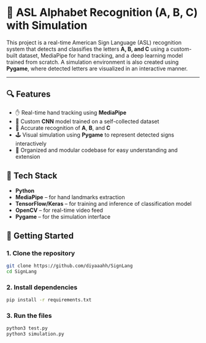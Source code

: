 # 🧠 ASL Alphabet Recognition (A, B, C) with Simulation

This project is a real-time American Sign Language (ASL) recognition system that detects and classifies the letters **A, B, and C** using a custom-built dataset, MediaPipe for hand tracking, and a deep learning model trained from scratch. A simulation environment is also created using **Pygame**, where detected letters are visualized in an interactive manner.

---

## 🔍 Features

- ✋ Real-time hand tracking using **MediaPipe**
- 🧠 Custom **CNN** model trained on a self-collected dataset
- 🧪 Accurate recognition of **A**, **B**, and **C**
- 🕹️ Visual simulation using **Pygame** to represent detected signs interactively
- 📂 Organized and modular codebase for easy understanding and extension

## 🧰 Tech Stack

- **Python**
- **MediaPipe** – for hand landmarks extraction
- **TensorFlow/Keras** – for training and inference of classification model
- **OpenCV** – for real-time video feed
- **Pygame** – for the simulation interface

## 🚀 Getting Started

### 1. Clone the repository

```bash
git clone https://github.com/diyaaahh/SignLang
cd SignLang
```

### 2. Install dependencies

```bash
pip install -r requirements.txt
```

### 3. Run the files
```bash
python3 test.py
python3 simulation.py
